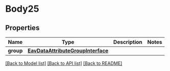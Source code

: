 # Body25

## Properties
Name | Type | Description | Notes
------------ | ------------- | ------------- | -------------
**group** | [**EavDataAttributeGroupInterface**](EavDataAttributeGroupInterface.md) |  | 

[[Back to Model list]](../README.md#documentation-for-models) [[Back to API list]](../README.md#documentation-for-api-endpoints) [[Back to README]](../README.md)


